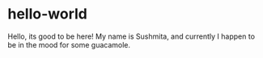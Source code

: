 # hello-world
Hello, its good to be here!
My name is Sushmita, and currently I happen to be in the mood for some guacamole.

